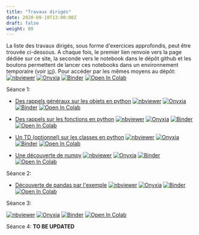 ```yaml
---
title: "Travaux dirigés"
date: 2020-09-10T13:00:00Z
draft: false
weight: 80
---
```


La liste des travaux dirigés, sous forme d'exercices approfondis, peut être
trouvée ci-dessous. A chaque fois, le premier lien renvoie vers la page
dédiée sur ce site, la seconde vers le notebook dans le dépôt github et les
boutons permettent de lancer ces notebooks dans un environnement
temporaire (voir [ici](configuration)). Pour accéder par les mêmes moyens 
au dépôt:
<a href="https://github.com/linogaliana/python-datascientist" class="github"><i class="fab fa-github"></i></a>
[![nbviewer](https://img.shields.io/badge/visualize-nbviewer-blue)](https://nbviewer.jupyter.org/github/linogaliana/python-datascientist/tree/master)
[![Onyxia](https://img.shields.io/badge/launch-onyxia-brightgreen)](https://spyrales.sspcloud.fr/my-lab/catalogue/inseefrlab-datascience/jupyter/deploiement)
[![Binder](https://mybinder.org/badge_logo.svg)](https://mybinder.org/v2/gh/linogaliana/python-datascientist/master)
[![Open In Colab](https://colab.research.google.com/assets/colab-badge.svg)](http://colab.research.google.com/github/linogaliana/python-datascientist/blob/master)

Séance 1:

* [Des rappels généraux sur les objets en python](rappels2A)
<a href="https://github.com/linogaliana/python-datascientist/blob/master/content/getting-started/notebooks/04_rappels_types.ipynb" class="github"><i class="fab fa-github"></i></a>
[![nbviewer](https://img.shields.io/badge/visualize-nbviewer-blue)](https://nbviewer.jupyter.org/github/linogaliana/python-datascientist/blob/master/content/getting-started/notebooks/04_rappels_types.ipynb)
[![Onyxia](https://img.shields.io/badge/launch-onyxia-brightgreen)](https://spyrales.sspcloud.fr/my-lab/catalogue/inseefrlab-datascience/jupyter/deploiement)
[![Binder](https://mybinder.org/badge_logo.svg)](https://mybinder.org/v2/gh/linogaliana/python-datascientist/master?filepath=content/getting-started/notebooks/04_rappels_types.ipynb)
[![Open In Colab](https://colab.research.google.com/assets/colab-badge.svg)](http://colab.research.google.com/github/linogaliana/python-datascientist/blob/master/content/getting-started/notebooks/04_rappels_types.ipynb)

* [Des rappels sur les fonctions en python](rappelsfonctions)
<a href="https://github.com/linogaliana/python-datascientist/blob/master/content/getting-started/notebooks/05_rappels_fonctions.ipynb" class="github"><i class="fab fa-github"></i></a>
[![nbviewer](https://img.shields.io/badge/visualize-nbviewer-blue)](https://nbviewer.jupyter.org/github/linogaliana/python-datascientist/blob/master/content/getting-started/notebooks/05_rappels_fonctions.ipynb)
[![Onyxia](https://img.shields.io/badge/launch-onyxia-brightgreen)](https://spyrales.sspcloud.fr/my-lab/catalogue/inseefrlab-datascience/jupyter/deploiement)
[![Binder](https://mybinder.org/badge_logo.svg)](https://mybinder.org/v2/gh/linogaliana/python-datascientist/master?filepath=content/getting-started/notebooks/05_rappels_fonctions.ipynb)
[![Open In Colab](https://colab.research.google.com/assets/colab-badge.svg)](http://colab.research.google.com/github/linogaliana/python-datascientist/blob/master/content/getting-started/notebooks/05_rappels_fonctions.ipynb)

* [Un TD (optionnel) sur les classes en python](rappelsclasses)
<a href="https://github.com/linogaliana/python-datascientist/blob/master/content/getting-started/notebooks/06_rappels_classes.ipynb" class="github"><i class="fab fa-github"></i></a>
[![nbviewer](https://img.shields.io/badge/visualize-nbviewer-blue)](https://nbviewer.jupyter.org/github/linogaliana/python-datascientist/blob/master/content/getting-started/notebooks/06_rappels_classes.ipynb)
[![Onyxia](https://img.shields.io/badge/launch-onyxia-brightgreen)](https://spyrales.sspcloud.fr/my-lab/catalogue/inseefrlab-datascience/jupyter/deploiement)
[![Binder](https://mybinder.org/badge_logo.svg)](https://mybinder.org/v2/gh/linogaliana/python-datascientist/master?filepath=content/getting-started/notebooks/06_rappels_classes.ipynb)
[![Open In Colab](https://colab.research.google.com/assets/colab-badge.svg)](http://colab.research.google.com/github/linogaliana/python-datascientist/blob/master/content/getting-started/notebooks/06_rappels_classes.ipynb)

* [Une découverte de numpy](numpy)
<a href="https://github.com/linogaliana/python-datascientist/blob/master/content/manipulation/notebooks/01_tp_numpy.ipynb" class="github"><i class="fab fa-github"></i></a>
[![nbviewer](https://img.shields.io/badge/visualize-nbviewer-blue)](https://nbviewer.jupyter.org/github/linogaliana/python-datascientist/blob/master/content/manipulation/notebooks/01_tp_numpy.ipynb)
[![Onyxia](https://img.shields.io/badge/launch-onyxia-brightgreen)](https://spyrales.sspcloud.fr/my-lab/catalogue/inseefrlab-datascience/jupyter/deploiement)
[![Binder](https://mybinder.org/badge_logo.svg)](https://mybinder.org/v2/gh/linogaliana/python-datascientist/master?filepath=content/manipulation/notebooks/01_tp_numpy.ipynb)
[![Open In Colab](https://colab.research.google.com/assets/colab-badge.svg)](http://colab.research.google.com/github/linogaliana/python-datascientist/blob/master/content/manipulation/notebooks/01_tp_numpy.ipynb)


Séance 2:
* [Découverte de pandas par l'exemple](pandas)
<a href="https://github.com/linogaliana/python-datascientist/blob/master/content/manipulation/notebooks/02_pandas_tp.ipynb" class="github"><i class="fab fa-github"></i></a>
[![nbviewer](https://img.shields.io/badge/visualize-nbviewer-blue)](https://nbviewer.jupyter.org/github/linogaliana/python-datascientist/blob/master/content/manipulation/notebooks/02_pandas_tp.ipynb)
[![Onyxia](https://img.shields.io/badge/launch-onyxia-brightgreen)](https://spyrales.sspcloud.fr/my-lab/catalogue/inseefrlab-datascience/jupyter/deploiement)
[![Binder](https://mybinder.org/badge_logo.svg)](https://mybinder.org/v2/gh/linogaliana/python-datascientist/master?filepath=content/manipulation/notebooks/02_pandas_tp.ipynb)
[![Open In Colab](https://colab.research.google.com/assets/colab-badge.svg)](http://colab.research.google.com/github/linogaliana/python-datascientist/blob/master/content/manipulation/notebooks/02_pandas_tp.ipynb)


Séance 3: 

<a href="https://github.com/linogaliana/python-datascientist/blob/master/03_geopandas_tp.ipynb" class="github"><i class="fab fa-github"></i></a>
[![nbviewer](https://img.shields.io/badge/visualize-nbviewer-blue)](https://nbviewer.jupyter.org/github/linogaliana/python-datascientist/blob/master/03_geopandas_tp.ipynb)
[![Onyxia](https://img.shields.io/badge/launch-onyxia-brightgreen)](https://spyrales.sspcloud.fr/my-lab/catalogue/inseefrlab-datascience/jupyter/deploiement)
[![Binder](https://mybinder.org/badge_logo.svg)](https://mybinder.org/v2/gh/linogaliana/python-datascientist/master?filepath=03_geopandas_tp.ipynb)
[![Open In Colab](https://colab.research.google.com/assets/colab-badge.svg)](http://colab.research.google.com/github/linogaliana/python-datascientist/blob/master/03_geopandas_tp.ipynb)

Séance 4: **TO BE UPDATED**
